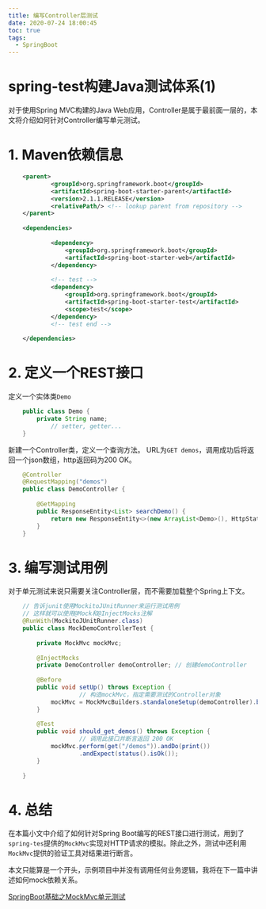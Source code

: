 ```yaml
---
title: 编写Controller层测试
date: 2020-07-24 18:00:45
toc: true
tags:
  - SpringBoot
---
```




# spring-test构建Java测试体系(1)

对于使用Spring MVC构建的Java Web应用，Controller是属于最前面一层的，本文将介绍如何针对Controller编写单元测试。

# 1. Maven依赖信息
```xml
    <parent>
            <groupId>org.springframework.boot</groupId>
            <artifactId>spring-boot-starter-parent</artifactId>
            <version>2.1.1.RELEASE</version>
            <relativePath/> <!-- lookup parent from repository -->
    </parent>
    
    <dependencies>
    
            <dependency>
                <groupId>org.springframework.boot</groupId>
                <artifactId>spring-boot-starter-web</artifactId>
            </dependency>
    
            <!-- test -->
            <dependency>
                <groupId>org.springframework.boot</groupId>
                <artifactId>spring-boot-starter-test</artifactId>
                <scope>test</scope>
            </dependency>
            <!-- test end -->
    
    </dependencies>
```
# 2. 定义一个REST接口

定义一个实体类`Demo`
```java
    public class Demo {
        private String name;
    		// setter, getter...
    }
```
新建一个Controller类，定义一个查询方法。
URL为`GET demos`，调用成功后将返回一个json数组，http返回码为200 OK。
```java
    @Controller
    @RequestMapping("demos")
    public class DemoController {
    
        @GetMapping
        public ResponseEntity<List> searchDemo() {
            return new ResponseEntity<>(new ArrayList<Demo>(), HttpStatus.OK);
        }
    }
```
# 3. 编写测试用例

对于单元测试来说只需要关注Controller层，而不需要加载整个Spring上下文。

```java
    // 告诉junit使用MockitoJUnitRunner来运行测试用例
    // 这样就可以使用@Mock和@InjectMocks注解
    @RunWith(MockitoJUnitRunner.class)
    public class MockDemoControllerTest {
    
        private MockMvc mockMvc;
    
        @InjectMocks
        private DemoController demoController; // 创建demoController
    
        @Before
        public void setUp() throws Exception {
    				// 构造mockMvc，指定需要测试的Controller对象
            mockMvc = MockMvcBuilders.standaloneSetup(demoController).build();
        }
    
        @Test
        public void should_get_demos() throws Exception {
    				// 调用此接口并断言返回 200 OK
            mockMvc.perform(get("/demos")).andDo(print())
                    .andExpect(status().isOk());
        }
    
    }
```

# 4. 总结

在本篇小文中介绍了如何针对Spring Boot编写的REST接口进行测试，用到了`spring-tes`提供的`MockMvc`实现对HTTP请求的模拟。除此之外，测试中还利用`MockMvc`提供的验证工具对结果进行断言。

本文只能算是一个开头，示例项目中并没有调用任何业务逻辑，我将在下一篇中讲述如何mock依赖关系。

[SpringBoot基础之MockMvc单元测试](https://zhuanlan.zhihu.com/p/61342833)
